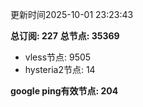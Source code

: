 更新时间2025-10-01 23:23:43

**总订阅: 227**
**总节点: 35369**
- vless节点: 9505
- hysteria2节点: 14

**google ping有效节点: 204**
